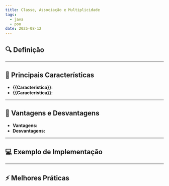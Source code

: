 ```yaml
---
title: Classe, Associação e Multiplicidade
tags:
  - java
  - poo
date: 2025-08-12
---
```


## 🔍 Definição

---

## 📝 Principais Características

- **{{Caracteristica}}**:
- **{{Caracteristica}}**:

---

## 🧩 Vantagens e Desvantagens

- **Vantagens:**
- **Desvantagens:**

---

## 💻 Exemplo de Implementação

---

## ⚡ Melhores Práticas
